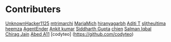 # Contributers
<!-- Example:
[Your Name](http://github.com/YourUserName)
-->

<!-- Edit Below This Line At A Random Place Not At The Bottom Or The Top-->




[UnknownHacker1125](http://github.com/UnknownHacker1125)
[mtrimarchi](http://github.com/mtrimarchi)
[MariaMich](https://github.com/MariaMich)
[hiranyagarbh](http://github.com/hiranyagarbh)
[Aditi T](http://github.com/mystic-potato)
[sljtheultima](http://github.com/sljtheultima)
[heemza](http://github.com/heemza)
[AgentEnder](http://github.com/agentender)
[Ankit kumar](https://github.com/PrajapatiAnkit)
[Siddharth Gupta](https://github.com/Siddharth-gupta99)
[chien](https://github.com/omegachien)
[Salman Iqbal](https://github.com/salmaniqbal92)
[Chirag Jain](https://github.com/chirag-jn/)
[Abed A11](https://github.com/abedafr)
[codyteo] (https://github.com/codyteo)




